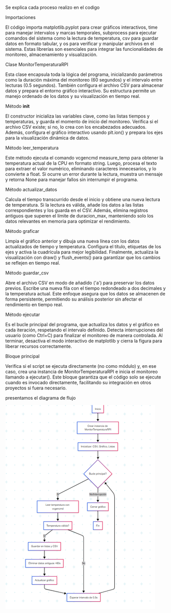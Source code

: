 Se explica cada proceso realizo en el codigo


Importaciones

El código importa matplotlib.pyplot para crear gráficos interactivos, time para manejar intervalos y marcas temporales, subprocess para ejecutar comandos del sistema como la lectura de temperatura, csv para guardar datos en formato tabular, y os para verificar y manipular archivos en el sistema. Estas librerías son esenciales para integrar las funcionalidades de monitoreo, almacenamiento y visualización.

Clase MonitorTemperaturaRPI

Esta clase encapsula toda la lógica del programa, inicializando parámetros como la duración máxima del monitoreo (60 segundos) y el intervalo entre lecturas (0.5 segundos). También configura el archivo CSV para almacenar datos y prepara el entorno gráfico interactivo. Su estructura permite un manejo ordenado de los datos y su visualización en tiempo real.

Método __init__

El constructor inicializa las variables clave, como las listas tiempos y temperaturas, y guarda el momento de inicio del monitoreo. Verifica si el archivo CSV existe; si no, lo crea con los encabezados adecuados. Además, configura el gráfico interactivo usando plt.ion() y prepara los ejes para la visualización dinámica de datos.

Método leer_temperatura

Este método ejecuta el comando vcgencmd measure_temp para obtener la temperatura actual de la CPU en formato string. Luego, procesa el texto para extraer el valor numérico, eliminando caracteres innecesarios, y lo convierte a float. Si ocurre un error durante la lectura, muestra un mensaje y retorna None para manejar fallos sin interrumpir el programa.

Método actualizar_datos

Calcula el tiempo transcurrido desde el inicio y obtiene una nueva lectura de temperatura. Si la lectura es válida, añade los datos a las listas correspondientes y los guarda en el CSV. Además, elimina registros antiguos que superen el límite de duracion_max, manteniendo solo los datos relevantes en memoria para optimizar el rendimiento.

Método graficar

Limpia el gráfico anterior y dibuja una nueva línea con los datos actualizados de tiempo y temperatura. Configura el título, etiquetas de los ejes y activa la cuadrícula para mejor legibilidad. Finalmente, actualiza la visualización con draw() y flush_events() para garantizar que los cambios se reflejen en tiempo real.

Método guardar_csv

Abre el archivo CSV en modo de añadido ('a') para preservar los datos previos. Escribe una nueva fila con el tiempo redondeado a dos decimales y la temperatura actual. Este enfoque asegura que los datos se almacenen de forma persistente, permitiendo su análisis posterior sin afectar el rendimiento en tiempo real.

Método ejecutar

Es el bucle principal del programa, que actualiza los datos y el gráfico en cada iteración, respetando el intervalo definido. Detecta interrupciones del usuario (como Ctrl+C) para finalizar el monitoreo de manera controlada. Al terminar, desactiva el modo interactivo de matplotlib y cierra la figura para liberar recursos correctamente.

Bloque principal

Verifica si el script se ejecuta directamente (no como módulo) y, en ese caso, crea una instancia de MonitorTemperaturaRPI e inicia el monitoreo llamando a ejecutar(). Este bloque garantiza que el código solo se ejecute cuando es invocado directamente, facilitando su integración en otros proyectos si fuera necesario.

presentamos el diagrama de flujo


![Diagrama de flujo](tempe.png)
